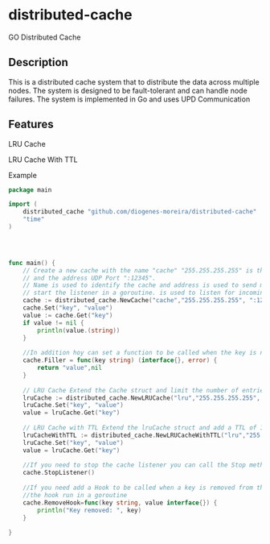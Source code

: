 # distributed-cache
GO Distributed Cache

## Description
This is a distributed cache system that  to distribute the data across multiple nodes. The system is designed to be fault-tolerant and can handle node failures. The system is implemented in Go and uses UPD Communication 

## Features

LRU Cache


LRU Cache With TTL

Example
```go
package main

import (
	distributed_cache "github.com/diogenes-moreira/distributed-cache"
	"time"
)

	


func main() {
	// Create a new cache with the name "cache" "255.255.255.255" is the mask to broadcast the cache sync messages
	// and the address UDP Port ":12345".
	// Name is used to identify the cache and address is used to send messages to the cache.
	// start the listener in a goroutine. is used to listen for incoming messages.
	cache := distributed_cache.NewCache("cache","255.255.255.255", ":12345")
	cache.Set("key", "value")
	value := cache.Get("key")
	if value != nil {
		println(value.(string))
	}
	
	//In addition hoy can set a function to be called when the key is not found in the cache
	cache.Filler = func(key string) (interface{}, error) {
        return "value",nil
    }
	
	// LRU Cache Extend the Cache struct and limit the number of entries to 10.
	lruCache := distributed_cache.NewLRUCache("lru","255.255.255.255", ":12345", 10)
	lruCache.Set("key", "value")
	value = lruCache.Get("key")
	
	// LRU Cache with TTL Extend the lruCache struct and add a TTL of 10 seconds.
	lruCacheWithTTL := distributed_cache.NewLRUCacheWithTTL("lru","255.255.255.255", ":12345", 10, time.Second*10)
	lruCache.Set("key", "value")
	value = lruCache.Get("key")
	
	//If you need to stop the cache listener you can call the Stop method
	cache.StopListener()
	
	//If you need add a Hook to be called when a key is removed from the cache
	//the hook run in a goroutine
	cache.RemoveHook=func(key string, value interface{}) {
        println("Key removed: ", key)
    }
	
}
